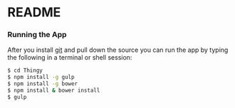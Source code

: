 # README #

### Running the App ###

After you install [git](http://git-scm.com/) and pull down the source you can run the app by typing the following in a terminal or shell session:

```bash
$ cd Thingy
$ npm install -g gulp
$ npm install -g bower
$ npm install & bower install
$ gulp